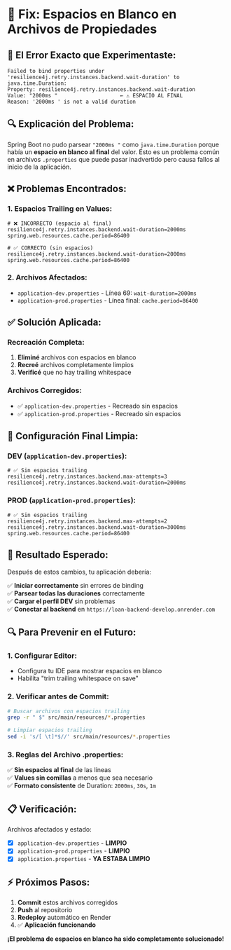 # 🔧 Fix: Espacios en Blanco en Archivos de Propiedades

## 🚨 **El Error Exacto que Experimentaste:**

```
Failed to bind properties under 'resilience4j.retry.instances.backend.wait-duration' to java.time.Duration:
Property: resilience4j.retry.instances.backend.wait-duration
Value: "2000ms "                    ← ⚠️ ESPACIO AL FINAL
Reason: '2000ms ' is not a valid duration
```

## 🔍 **Explicación del Problema:**

Spring Boot no pudo parsear `"2000ms "` como `java.time.Duration` porque había un **espacio en blanco al final** del valor. Esto es un problema común en archivos `.properties` que puede pasar inadvertido pero causa fallos al inicio de la aplicación.

## ❌ **Problemas Encontrados:**

### **1. Espacios Trailing en Values:**
```properties
# ❌ INCORRECTO (espacio al final)
resilience4j.retry.instances.backend.wait-duration=2000ms 
spring.web.resources.cache.period=86400 

# ✅ CORRECTO (sin espacios)
resilience4j.retry.instances.backend.wait-duration=2000ms
spring.web.resources.cache.period=86400
```

### **2. Archivos Afectados:**
- `application-dev.properties` - Línea 69: `wait-duration=2000ms `
- `application-prod.properties` - Línea final: `cache.period=86400 `

## ✅ **Solución Aplicada:**

### **Recreación Completa:**
1. **Eliminé** archivos con espacios en blanco
2. **Recreé** archivos completamente limpios
3. **Verificé** que no hay trailing whitespace

### **Archivos Corregidos:**
- ✅ `application-dev.properties` - Recreado sin espacios
- ✅ `application-prod.properties` - Recreado sin espacios

## 🎯 **Configuración Final Limpia:**

### **DEV (`application-dev.properties`):**
```properties
# ✅ Sin espacios trailing
resilience4j.retry.instances.backend.max-attempts=3
resilience4j.retry.instances.backend.wait-duration=2000ms
```

### **PROD (`application-prod.properties`):**
```properties
# ✅ Sin espacios trailing
resilience4j.retry.instances.backend.max-attempts=2
resilience4j.retry.instances.backend.wait-duration=3000ms
spring.web.resources.cache.period=86400
```

## 🚀 **Resultado Esperado:**

Después de estos cambios, tu aplicación debería:

✅ **Iniciar correctamente** sin errores de binding  
✅ **Parsear todas las duraciones** correctamente  
✅ **Cargar el perfil DEV** sin problemas  
✅ **Conectar al backend** en `https://loan-backend-develop.onrender.com`  

## 🔍 **Para Prevenir en el Futuro:**

### **1. Configurar Editor:**
- Configura tu IDE para mostrar espacios en blanco
- Habilita "trim trailing whitespace on save"

### **2. Verificar antes de Commit:**
```bash
# Buscar archivos con espacios trailing
grep -r " $" src/main/resources/*.properties

# Limpiar espacios trailing
sed -i 's/[ \t]*$//' src/main/resources/*.properties
```

### **3. Reglas del Archivo .properties:**
✅ **Sin espacios al final** de las líneas  
✅ **Values sin comillas** a menos que sea necesario  
✅ **Formato consistente** de Duration: `2000ms`, `30s`, `1m`  

## 📋 **Verificación:**

Archivos afectados y estado:
- [x] `application-dev.properties` - **LIMPIO**
- [x] `application-prod.properties` - **LIMPIO**
- [x] `application.properties` - **YA ESTABA LIMPIO**

## ⚡ **Próximos Pasos:**

1. **Commit** estos archivos corregidos
2. **Push** al repositorio  
3. **Redeploy** automático en Render
4. ✅ **Aplicación funcionando**

**¡El problema de espacios en blanco ha sido completamente solucionado!** 
